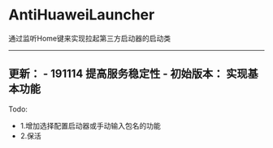 # AntiHuaweiLauncher
通过监听Home键来实现拉起第三方启动器的启动类

---
更新：
    - 191114
        提高服务稳定性
    - 初始版本：
        实现基本功能
---
Todo:
- 1.增加选择配置启动器或手动输入包名的功能
- 2.保活
